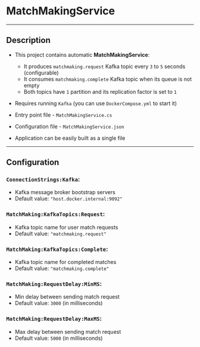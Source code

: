 # MatchMakingService

---

## Description

- This project contains automatic **MatchMakingService**:
	- It produces `matchmaking.request` Kafka topic every `3` to `5` seconds (configurable)
	- It consumes `matchmaking.complete` Kafka topic when its queue is not empty
	- Both topics have `1` partition and its replication factor is set to `1`
- Requires running `Kafka` (you can use `DockerCompose.yml` to start it)


- Entry point file - `MatchMakingService.cs`
- Configuration file - `MatchMakingService.json`
- Application can be easily built as a single file

---

## Configuration

### `ConnectionStrings:Kafka`:

- Kafka message broker bootstrap servers
- Default value: `"host.docker.internal:9092"`

### `MatchMaking:KafkaTopics:Request`:

- Kafka topic name for user match requests
- Default value: `"matchmaking.request"`

### `MatchMaking:KafkaTopics:Complete`:

- Kafka topic name for completed matches
- Default value: `"matchmaking.complete"`

### `MatchMaking:RequestDelay:MinMS`:

- Min delay between sending match request
- Default value: `3000` (in milliseconds)

### `MatchMaking:RequestDelay:MaxMS`:

- Max delay between sending match request
- Default value: `5000` (in milliseconds)